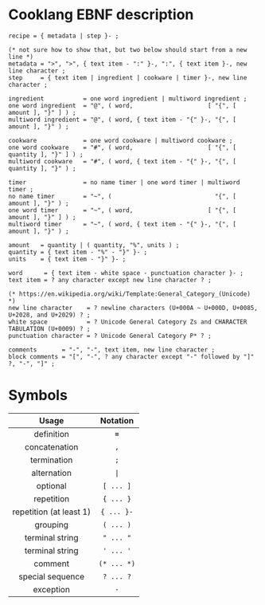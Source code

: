 
# Cooklang EBNF description

```ebnf
recipe = { metadata | step }- ;

(* not sure how to show that, but two below should start from a new line *)
metadata = ">", ">", { text item - ":" }-, ":", { text item }-, new line character ;
step     = { text item | ingredient | cookware | timer }-, new line character ;

ingredient           = one word ingredient | multiword ingredient ;
one word ingredient  = "@", ( word,                     [ "{", [ amount ], "}" ] ) ;
multiword ingredient = "@", ( word, { text item - "{" }-, "{", [ amount ], "}" ) ;

cookware             = one word cookware | multiword cookware ;
one word cookware    = "#", ( word,                     [ "{", [ quantity ], "}" ] ) ;
multiword cookware   = "#", ( word, { text item - "{" }-, "{", [ quantity ], "}" ) ;

timer                = no name timer | one word timer | multiword timer ;
no name timer        = "~", (                             "{", [ amount ], "}" ) ;
one word timer       = "~", ( word,                     [ "{", [ amount ], "}" ] ) ;
multiword timer      = "~", ( word, { text item - "{" }-, "{", [ amount ], "}" ) ;

amount   = quantity | ( quantity, "%", units ) ;
quantity = { text item - "%" - "}" }- ;
units    = { text item - "}" }- ;

word      = { text item - white space - punctuation character }- ;
text item = ? any character except new line character ? ;

(* https://en.wikipedia.org/wiki/Template:General_Category_(Unicode) *)
new line character    = ? newline characters (U+000A ~ U+000D, U+0085, U+2028, and U+2029) ? ;
white space           = ? Unicode General Category Zs and CHARACTER TABULATION (U+0009) ? ;
punctuation character = ? Unicode General Category P* ? ;

comments       = "-", "-", text item, new line character ;
block comments = "[", "-", ? any character except "-" followed by "]" ?, "-", "]" ;
```

# Symbols

|**Usage**|**Notation**
:-----:|:-----:
definition |<code>**=**</code>
concatenation |<code>,</code>
termination |<code>;</code>
alternation |<code>&#124;</code>
optional |<code>[ ... ]</code>
repetition |<code>{ ... }</code>
repetition (at least 1) |<code>{ ... }-</code>
grouping |<code>( ... )</code>
terminal string |<code>" ... "</code>
terminal string |<code>' ... '</code>
comment |<code>(* ... *)</code>
special sequence |<code>? ... ?</code>
exception |<code>-</code>
